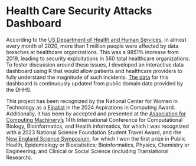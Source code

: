 # Health Care Security Attacks Dashboard

According to the [US Department of Health and Human Services](https://www.hhs.gov/sites/default/files/2020-hph-cybersecurty-retrospective-tlpwhite.pdf),  in almost every month of 2020, more than 1 million people were affected by data breaches at healthcare organizations. This was a 9851% increase from 2019, leading to security exploitations in 560 total healthcare organizations. To foster discussion around these issues, I developed an interactive data dashboard using R that would allow patients and healthcare providers to fully understand the magnitude of such incidents. [The data](https://ocrportal.hhs.gov/ocr/breach/breach_report.jsf) for this dashboard is continuously updated from public domain data provided by the DHHS. 

This project has been recognized by the National Center for Women in Technology as a [Finalist](https://www.aspirations.org/people/mridula-s/141478) in the 2024 Aspirations in Computing Award. Additionally, it has been by accepted and presented at the [Association for Computing Machinery’s](https://dl.acm.org/doi/10.1145/3584371.3613035) 14th International Conference for Computational Biology, Bioinformatics, and Health informatics, for which I was recognized with a 2023 National Science Foundation Student Travel Award, and rhe [New England Science Symposium](https://dicp.hms.harvard.edu/sites/default/files/2024-05/2024%20Ness%20Award%20Recipients_final.pdf), for which I won the first prize in Public Health, Epidemiology or Biostatistics; Bioinformatics, Physics, Chemistry or Engineering; and Clinical or Social
Science (including Translational Research).

